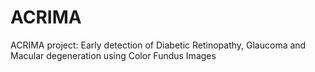 # ACRIMA
ACRIMA project: Early detection of Diabetic Retinopathy, Glaucoma and Macular degeneration using Color Fundus Images
